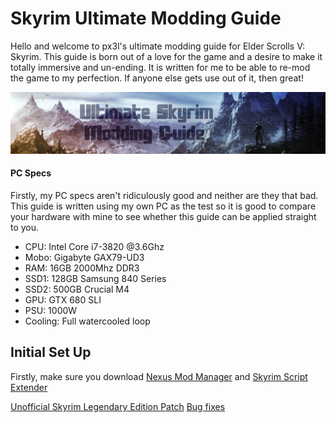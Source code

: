 # Skyrim Ultimate Modding Guide

Hello and welcome to px3l's ultimate modding guide for Elder Scrolls V: Skyrim. This guide is born out of a love for the game and a desire to make it totally immersive and un-ending. It is written for me to be able to re-mod the game to my perfection. If anyone else gets use out of it, then great!

![skyrim-mod-banner](https://github.com/px3l/skyrim-mod-guide/blob/master/assets/banner.png)

#### PC Specs

Firstly, my PC specs aren't ridiculously good and neither are they that bad. This guide is written using my own PC as the test so it is good to compare your hardware with mine to see whether this guide can be applied straight to you.

* CPU: Intel Core i7-3820 @3.6Ghz
* Mobo: Gigabyte GAX79-UD3
* RAM: 16GB 2000Mhz DDR3
* SSD1: 128GB Samsung 840 Series
* SSD2: 500GB Crucial M4
* GPU: GTX 680 SLI
* PSU: 1000W
* Cooling: Full watercooled loop

## Initial Set Up

Firstly, make sure you download [Nexus Mod Manager](http://www.nexusmods.com/skyrim/mods/modmanager/?) and [Skyrim Script Extender](http://skse.silverlock.org/)

[Unofficial Skyrim Legendary Edition Patch](http://www.nexusmods.com/skyrim/mods/71214)
[Bug fixes](http://www.nexusmods.com/skyrim/mods/76747)